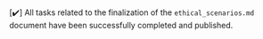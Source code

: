 [✔️] All tasks related to the finalization of the `ethical_scenarios.md` document have been successfully completed and published.